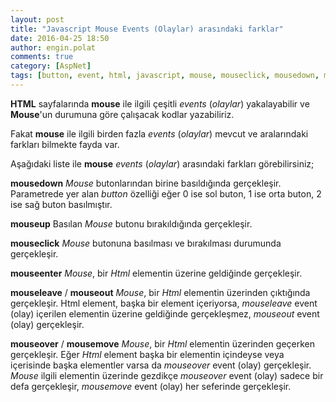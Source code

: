 ```yaml
---
layout: post
title: "Javascript Mouse Events (Olaylar) arasındaki farklar"
date: 2016-04-25 18:50
author: engin.polat
comments: true
category: [AspNet]
tags: [button, event, html, javascript, mouse, mouseclick, mousedown, mouseenter, mouseleave, mousemove, mouseout, mouseover, mouseup, olay, parameter]
---
```

**HTML** sayfalarında **mouse** ile ilgili çeşitli *events* (*olaylar*) yakalayabilir ve **Mouse**'un durumuna göre çalışacak kodlar yazabiliriz.

Fakat **mouse** ile ilgili birden fazla *events* (*olaylar*) mevcut ve aralarındaki farkları bilmekte fayda var.

Aşağıdaki liste ile **mouse** *events* (*olaylar*) arasındaki farkları görebilirsiniz;

**mousedown**
*Mouse* butonlarından birine basıldığında gerçekleşir. Parametrede yer alan *button* özelliği eğer 0 ise sol buton, 1 ise orta buton, 2 ise sağ buton basılmıştır.

**mouseup**
Basılan *Mouse* butonu bırakıldığında gerçekleşir.

**mouseclick**
*Mouse* butonuna basılması ve bırakılması durumunda gerçekleşir.

**mouseenter**
*Mouse*, bir *Html* elementin üzerine geldiğinde gerçekleşir.

**mouseleave** / **mouseout**
*Mouse*, bir *Html* elementin üzerinden çıktığında gerçekleşir. Html element, başka bir element içeriyorsa, *mouseleave* event (olay) içerilen elementin üzerine geldiğinde gerçekleşmez, *mouseout* event (olay) gerçekleşir.

**mouseover** / **mousemove**
*Mouse*, bir *Html* elementin üzerinden geçerken gerçekleşir. Eğer *Html* element başka bir elementin içindeyse veya içerisinde başka elementler varsa da *mouseover* event (olay) gerçekleşir. *Mouse* ilgili elementin üzerinde gezdikçe *mouseover* event (olay) sadece bir defa gerçekleşir, *mousemove* event (olay) her seferinde gerçekleşir.